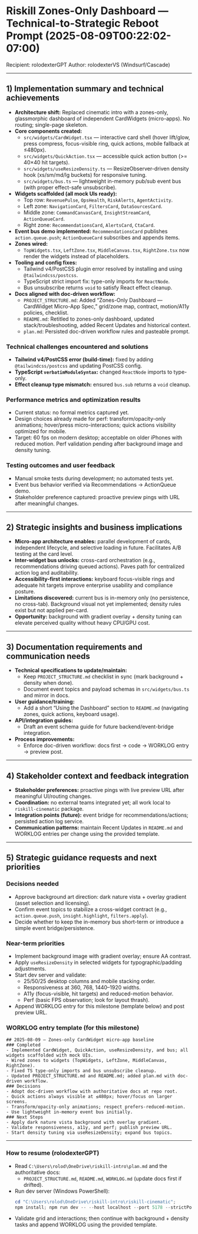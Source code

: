 # Riskill Zones-Only Dashboard — Technical-to-Strategic Reboot Prompt (2025-08-09T00:22:02-07:00)

Recipient: rolodexterGPT
Author: rolodexterVS (Windsurf/Cascade)

---

## 1) Implementation summary and technical achievements

- **Architecture shift:** Replaced cinematic intro with a zones-only, glassmorphic dashboard of independent CardWidgets (micro-apps). No routing; single-page skeleton.
- **Core components created:**
  - `src/widgets/CardWidget.tsx` — interactive card shell (hover lift/glow, press compress, focus-visible ring, quick actions, mobile fallback at ≤480px).
  - `src/widgets/QuickAction.tsx` — accessible quick action button (>= 40×40 hit targets).
  - `src/widgets/useResizeDensity.ts` — ResizeObserver-driven density hook (xs/sm/md/lg buckets) for responsive tuning.
  - `src/widgets/bus.ts` — lightweight in-memory pub/sub event bus (with proper effect-safe unsubscribe).
- **Widgets scaffolded (all mock UIs ready):**
  - Top row: `RevenuePulse`, `OpsHealth`, `RiskAlerts`, `AgentActivity`.
  - Left zone: `NavigationCard`, `FiltersCard`, `DataSourcesCard`.
  - Middle zone: `CommandCanvasCard`, `InsightStreamCard`, `ActionQueueCard`.
  - Right zone: `RecommendationsCard`, `AlertsCard`, `CtaCard`.
- **Event bus demo implemented:** `RecommendationsCard` publishes `action.queue.push`; `ActionQueueCard` subscribes and appends items.
- **Zones wired:**
  - `TopWidgets.tsx`, `LeftZone.tsx`, `MiddleCanvas.tsx`, `RightZone.tsx` now render the widgets instead of placeholders.
- **Tooling and config fixes:**
  - Tailwind v4/PostCSS plugin error resolved by installing and using `@tailwindcss/postcss`.
  - TypeScript strict import fix: type-only imports for `ReactNode`.
  - Bus unsubscribe returns `void` to satisfy React effect cleanup.
- **Docs aligned with doc-driven workflow:**
  - `PROJECT_STRUCTURE.md`: Added “Zones-Only Dashboard — CardWidget Micro-App Spec,” grid/zone map, contract, motion/A11y policies, checklist.
  - `README.md`: Retitled to zones-only dashboard, updated stack/troubleshooting, added Recent Updates and historical context.
  - `plan.md`: Persisted doc-driven workflow rules and pasteable prompt.

### Technical challenges encountered and solutions
- **Tailwind v4/PostCSS error (build-time):** fixed by adding `@tailwindcss/postcss` and updating PostCSS config.
- **TypeScript `verbatimModuleSyntax`:** changed `ReactNode` imports to type-only.
- **Effect cleanup type mismatch:** ensured `bus.sub` returns a `void` cleanup.

### Performance metrics and optimization results
- Current status: no formal metrics captured yet.
- Design choices already made for perf: transform/opacity-only animations; hover/press micro-interactions; quick actions visibility optimized for mobile.
- Target: 60 fps on modern desktop; acceptable on older iPhones with reduced motion. Perf validation pending after background image and density tuning.

### Testing outcomes and user feedback
- Manual smoke tests during development; no automated tests yet.
- Event bus behavior verified via Recommendations → ActionQueue demo.
- Stakeholder preference captured: proactive preview pings with URL after meaningful changes.

---

## 2) Strategic insights and business implications

- **Micro-app architecture enables:** parallel development of cards, independent lifecycle, and selective loading in future. Facilitates A/B testing at the card level.
- **Inter-widget bus unlocks:** cross-card orchestration (e.g., recommendations driving queued actions). Paves path for centralized action log and auditability.
- **Accessibility-first interactions:** keyboard focus-visible rings and adequate hit targets improve enterprise usability and compliance posture.
- **Limitations discovered:** current bus is in-memory only (no persistence, no cross-tab). Background visual not yet implemented; density rules exist but not applied per-card.
- **Opportunity:** background with gradient overlay + density tuning can elevate perceived quality without heavy CPU/GPU cost.

---

## 3) Documentation requirements and communication needs

- **Technical specifications to update/maintain:**
  - Keep `PROJECT_STRUCTURE.md` checklist in sync (mark background + density when done).
  - Document event topics and payload schemas in `src/widgets/bus.ts` and mirror in docs.
- **User guidance/training:**
  - Add a short “Using the Dashboard” section to `README.md` (navigating zones, quick actions, keyboard usage).
- **API/integration guides:**
  - Draft an event schema guide for future backend/event-bridge integration.
- **Process improvements:**
  - Enforce doc-driven workflow: docs first -> code -> WORKLOG entry -> preview post.

---

## 4) Stakeholder context and feedback integration

- **Stakeholder preferences:** proactive pings with live preview URL after meaningful UI/routing changes.
- **Coordination:** no external teams integrated yet; all work local to `riskill-cinematic` package.
- **Integration points (future):** event bridge for recommendations/actions; persisted action log service.
- **Communication patterns:** maintain Recent Updates in `README.md` and WORKLOG entries per change using the provided template.

---

## 5) Strategic guidance requests and next priorities

### Decisions needed
- Approve background art direction: dark nature vista + overlay gradient (asset selection and licensing).
- Confirm event topics to stabilize a cross-widget contract (e.g., `action.queue.push`, `insight.highlight`, `filters.apply`).
- Decide whether to keep the in-memory bus short-term or introduce a simple event bridge/persistence.

### Near-term priorities
- Implement background image with gradient overlay; ensure AA contrast.
- Apply `useResizeDensity` in selected widgets for typographic/padding adjustments.
- Start dev server and validate:
  - 25/50/25 desktop columns and mobile stacking order.
  - Responsiveness at 360, 768, 1440–1920 widths.
  - A11y (focus-visible, hit targets) and reduced-motion behavior.
  - Perf (basic FPS observation; look for layout thrash).
- Append WORKLOG entry for this milestone (template below) and post preview URL.

### WORKLOG entry template (for this milestone)
```
## 2025-08-09 — Zones-only CardWidget micro-app baseline
### Completed
- Implemented CardWidget, QuickAction, useResizeDensity, and bus; all widgets scaffolded with mock UIs.
- Wired zones to widgets (TopWidgets, LeftZone, MiddleCanvas, RightZone).
- Fixed TS type-only imports and bus unsubscribe cleanup.
- Updated PROJECT_STRUCTURE.md and README.md; added plan.md with doc-driven workflow.
### Decisions
- Adopt doc-driven workflow with authoritative docs at repo root.
- Quick actions always visible at ≤480px; hover/focus on larger screens.
- Transform/opacity-only animations; respect prefers-reduced-motion.
- Use lightweight in-memory event bus initially.
### Next Steps
- Apply dark nature vista background with overlay gradient.
- Validate responsiveness, a11y, and perf; publish preview URL.
- Start density tuning via useResizeDensity; expand bus topics.
```

---

### How to resume (rolodexterGPT)
- Read `C:\Users\rolod\OneDrive\riskill-intro\plan.md` and the authoritative docs:
  - `PROJECT_STRUCTURE.md`, `README.md`, `WORKLOG.md` (update docs first if drifted).
- Run dev server (Windows PowerShell):
  ```powershell
  cd "C:\Users\rolod\OneDrive\riskill-intro\riskill-cinematic";
  npm install; npm run dev -- --host localhost --port 5178 --strictPort
  ```
- Validate grid and interactions; then continue with background + density tasks and append WORKLOG using the provided template.
